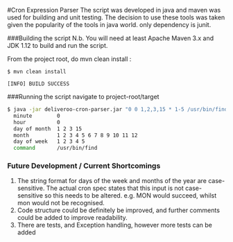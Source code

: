#Cron Expression Parser
The script was developed in java and maven was used for building and unit testing. The decision to use these tools was taken given the popularity of the tools in java world. only dependency is junit.

###Building the script
N.b. You will need at least Apache Maven 3.x and JDK 1.12 to build and run the script.

From the project root, do mvn clean install :

````
$ mvn clean install

[INFO] BUILD SUCCESS
````
###Running the script
navigate to project-root/target
```bash
$ java -jar deliveroo-cron-parser.jar "0 0 1,2,3,15 * 1-5 /usr/bin/find"
  minute        0
  hour          0
  day of month  1 2 3 15
  month         1 2 3 4 5 6 7 8 9 10 11 12
  day of week   1 2 3 4 5
  command       /usr/bin/find
```
### Future Development / Current Shortcomings
1. The string format for days of the week and months of the year are case-sensitive. The actual cron spec states that this input is not case-sensitive so this needs to be altered. e.g. MON would succeed, whilst mon would not be recognised.
2. Code structure could be definitely be improved, and further comments could be added to improve readability.
3. There are tests, and Exception handling, however more tests can be added
